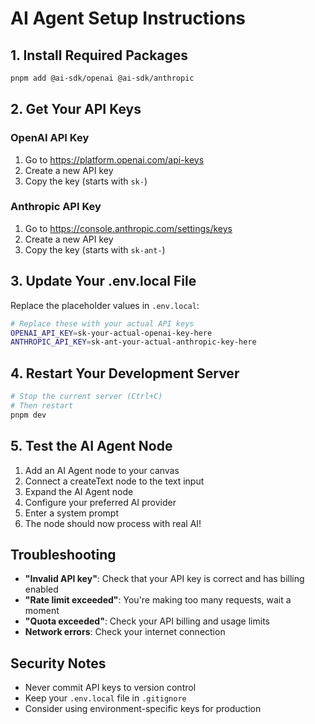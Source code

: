 # AI Agent Setup Instructions

## 1. Install Required Packages

```bash
pnpm add @ai-sdk/openai @ai-sdk/anthropic
```

## 2. Get Your API Keys

### OpenAI API Key
1. Go to https://platform.openai.com/api-keys
2. Create a new API key
3. Copy the key (starts with `sk-`)

### Anthropic API Key
1. Go to https://console.anthropic.com/settings/keys
2. Create a new API key
3. Copy the key (starts with `sk-ant-`)

## 3. Update Your .env.local File

Replace the placeholder values in `.env.local`:

```bash
# Replace these with your actual API keys
OPENAI_API_KEY=sk-your-actual-openai-key-here
ANTHROPIC_API_KEY=sk-ant-your-actual-anthropic-key-here
```

## 4. Restart Your Development Server

```bash
# Stop the current server (Ctrl+C)
# Then restart
pnpm dev
```

## 5. Test the AI Agent Node

1. Add an AI Agent node to your canvas
2. Connect a createText node to the text input
3. Expand the AI Agent node
4. Configure your preferred AI provider
5. Enter a system prompt
6. The node should now process with real AI!

## Troubleshooting

- **"Invalid API key"**: Check that your API key is correct and has billing enabled
- **"Rate limit exceeded"**: You're making too many requests, wait a moment
- **"Quota exceeded"**: Check your API billing and usage limits
- **Network errors**: Check your internet connection

## Security Notes

- Never commit API keys to version control
- Keep your `.env.local` file in `.gitignore`
- Consider using environment-specific keys for production
